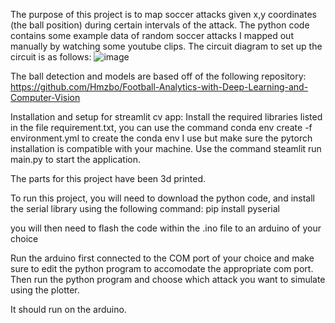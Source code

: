 The purpose of this project is to map soccer attacks given x,y coordinates (the ball position) during certain intervals of the attack.
The python code contains some example data of random soccer attacks I mapped out manually by watching some youtube clips.
The circuit diagram to set up the circuit is as follows:
![image](https://github.com/user-attachments/assets/ee3f90b1-c60c-4abf-8a60-414a2da5ed3f)

The ball detection and models are based off of the following repository:
https://github.com/Hmzbo/Football-Analytics-with-Deep-Learning-and-Computer-Vision


Installation and setup for streamlit cv app:
Install the required libraries listed in the file requirement.txt, you can use the command conda env create -f environment.yml to create the conda env I use but make sure the pytorch installation is compatible with your machine.
Use the command steamlit run main.py to start the application.

The parts for this project have been 3d printed.

To run this project, you will need to download the python code, and install the serial library using the following command:
pip install pyserial

you will then need to flash the code within the .ino file to an arduino of your choice

Run the arduino first connected to the COM port of your choice and make sure to edit the python program to accomodate the appropriate com port.
Then run the python program and choose which attack you want to simulate using the plotter.

It should run on the arduino.
